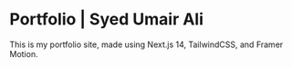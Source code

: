 # Portfolio | Syed Umair Ali

This is my portfolio site, made using Next.js 14, TailwindCSS, and Framer Motion.
